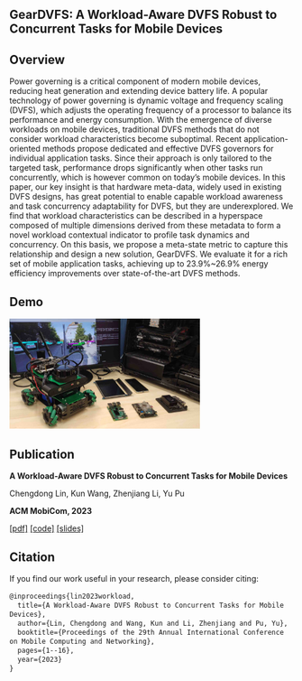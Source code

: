 ## GearDVFS: A Workload-Aware DVFS Robust to Concurrent Tasks for Mobile Devices



## **Overview**

Power governing is a critical component of modern mobile devices, reducing heat generation and extending device battery life. A popular technology of power governing is dynamic voltage and frequency scaling (DVFS), which adjusts the operating frequency of a processor to balance its performance and energy consumption. With the emergence of diverse workloads on mobile devices, traditional DVFS methods that do not consider workload characteristics become suboptimal. Recent application-oriented methods propose dedicated and effective DVFS governors for individual application tasks. Since their approach is only tailored to the targeted task, performance drops significantly when other tasks run concurrently, which is however common on today’s mobile devices. In this paper, our key insight is that hardware meta-data, widely used in existing DVFS designs, has great potential to enable capable workload awareness and task concurrency adaptability for DVFS, but they are underexplored. We find that workload characteristics can be described in a hyperspace composed of multiple dimensions derived from these metadata to form a novel workload contextual indicator to profile task dynamics and concurrency. On this basis, we propose a meta-state metric to capture this relationship and design a new solution, GearDVFS. We evaluate it for a rich set of mobile application tasks, achieving up to 23.9%~26.9% energy efficiency improvements over state-of-the-art DVFS methods.



## Demo 

<img src="README.assets/2023-MobiCom-GearDVFS-icon.png" alt="img" style="zoom: 33%;" />

## Publication

**A Workload-Aware DVFS Robust to Concurrent Tasks for Mobile Devices**

Chengdong Lin, Kun Wang, Zhenjiang Li, Yu Pu

**ACM MobiCom, 2023**

<a href="https://dl.acm.org/doi/abs/10.1145/3570361.3592524">[pdf]</a>  <a href="https://github.com/geardvfs/GearDVFS">[code]</a>  <a href="">[slides]</a>

## Citation

If you find our work useful in your research, please consider citing:

```
@inproceedings{lin2023workload,
  title={A Workload-Aware DVFS Robust to Concurrent Tasks for Mobile Devices},
  author={Lin, Chengdong and Wang, Kun and Li, Zhenjiang and Pu, Yu},
  booktitle={Proceedings of the 29th Annual International Conference on Mobile Computing and Networking},
  pages={1--16},
  year={2023}
}
```



